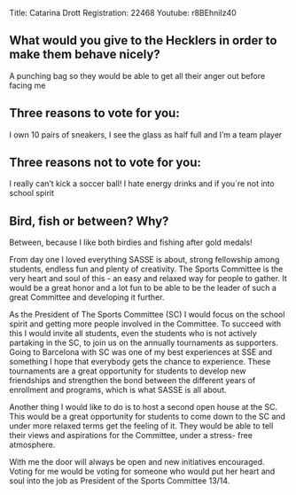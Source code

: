 Title: Catarina Drott
Registration: 22468
Youtube: r8BEhniIz40

<section class="well" markdown="1">

## What would you give to the Hecklers in order to make them behave nicely?
A punching bag so they would be able to get all their anger out before facing me
## Three reasons to vote for you:
I own 10 pairs of sneakers, I see the glass as half full and I’m a team player

## Three reasons not to vote for you:
I really can’t kick a soccer ball! I hate energy drinks and if you´re not into school spirit

## Bird, fish or between? Why?
Between, because I like both birdies and fishing after gold medals!

</section>

From day one I loved everything SASSE is about, strong fellowship among students, endless fun and plenty of creativity. The Sports Committee is the very heart and soul of this - an easy and relaxed way for people to gather. It would be a great honor and a lot fun to be able to be the leader of such a great Committee and developing it further.

As the President of The Sports Committee (SC) I would focus on the school spirit and getting more people involved in the Committee. To succeed with this I would invite all students, even the students who is not actively partaking in the SC, to join us on the annually tournaments as supporters. Going to Barcelona with SC was one of my best experiences at SSE and something I hope that everybody gets the chance to experience. These tournaments are a great opportunity for students to develop new friendships and strengthen the bond between the different years of enrollment and programs, which is what SASSE is all about.

Another thing I would like to do is to host a second open house at the SC. This would be a great opportunity for students to come down to the SC and under more relaxed terms get the feeling of it.  They would be able to tell their views and aspirations for the Committee, under a stress- free atmosphere.

With me the door will always be open and new initiatives encouraged.  Voting for me would be voting for someone who would put her heart and soul into the job as President of the Sports Committee 13/14.
